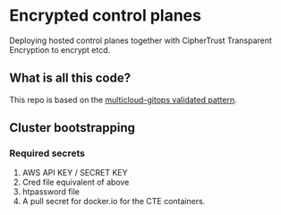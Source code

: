 # Encrypted control planes

Deploying hosted control planes together with CipherTrust Transparent Encryption to encrypt etcd.

## What is all this code?

This repo is based on the [multicloud-gitops validated pattern](https://github.com/validatedpatterns/multicloud-gitops).

## Cluster bootstrapping 

### Required secrets

1. AWS API KEY / SECRET KEY
2. Cred file equivalent of above
3. htpassword file
4. A pull secret for docker.io for the CTE containers.
